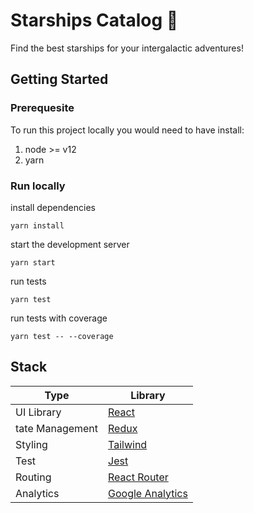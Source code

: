 # Starships Catalog 🚀

Find the best starships for your intergalactic adventures!

## Getting Started

### Prerequesite

To run this project locally you would need to have install:

1. node >= v12
2. yarn

### Run locally

install dependencies

```
yarn install
```

start the development server

```
yarn start
```

run tests

```
yarn test
```

run tests with coverage

```
yarn test -- --coverage
```

## Stack

| Type            | Library                                      |
| --------------- | -------------------------------------------- |
| UI Library      | [React](https://reactjs.org/)                |
| tate Management | [Redux](https://redux-toolkit.js.org/)       |
| Styling         | [Tailwind](https://tailwindcss.com/)         |
| Test            | [Jest](https://jestjs.io/)                   |
| Routing         | [React Router](https://reactrouter.com/)     |
| Analytics       | [Google Analytics](https://analytics.google.com/) |
